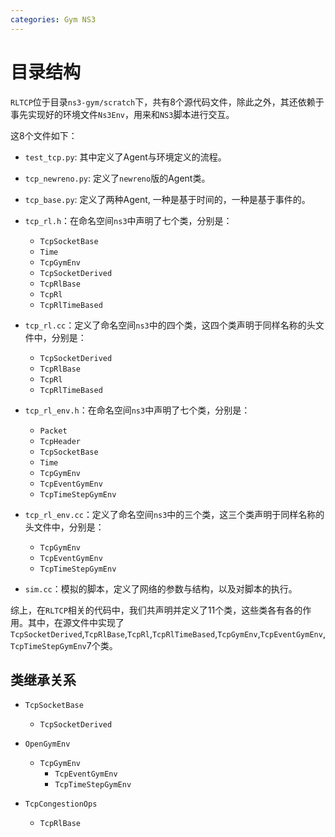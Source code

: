 ```yaml
---
categories: Gym NS3
---
```


# 目录结构

`RLTCP`位于目录`ns3-gym/scratch`下，共有8个源代码文件，除此之外，其还依赖于事先实现好的环境文件`Ns3Env`，用来和`NS3`脚本进行交互。

这8个文件如下：

- `test_tcp.py`: 其中定义了Agent与环境定义的流程。
- `tcp_newreno.py`: 定义了`newreno`版的Agent类。
- `tcp_base.py`:  定义了两种Agent, 一种是基于时间的，一种是基于事件的。
- `tcp_rl.h`：在命名空间`ns3`中声明了七个类，分别是：
  - `TcpSocketBase`
  - `Time`
  - `TcpGymEnv`
  - `TcpSocketDerived`
  - `TcpRlBase`
  - `TcpRl`
  - `TcpRlTimeBased`

- `tcp_rl.cc`：定义了命名空间`ns3`中的四个类，这四个类声明于同样名称的头文件中，分别是：
  - `TcpSocketDerived`
  - `TcpRlBase`
  - `TcpRl`
  - `TcpRlTimeBased`

- `tcp_rl_env.h`：在命名空间`ns3`中声明了七个类，分别是：
  - `Packet`
  - `TcpHeader`
  - `TcpSocketBase`
  - `Time`
  - `TcpGymEnv`
  - `TcpEventGymEnv`
  - `TcpTimeStepGymEnv`

- `tcp_rl_env.cc`：定义了命名空间`ns3`中的三个类，这三个类声明于同样名称的头文件中，分别是：
  - `TcpGymEnv`
  - `TcpEventGymEnv`
  - `TcpTimeStepGymEnv`

- `sim.cc`：模拟的脚本，定义了网络的参数与结构，以及对脚本的执行。

综上，在`RLTCP`相关的代码中，我们共声明并定义了11个类，这些类各有各的作用。其中，在源文件中实现了`TcpSocketDerived`,`TcpRlBase`,`TcpRl`,`TcpRlTimeBased`,`TcpGymEnv`,`TcpEventGymEnv`,`TcpTimeStepGymEnv`7个类。

## 类继承关系

- `TcpSocketBase`
  - `TcpSocketDerived`

- `OpenGymEnv`
  - `TcpGymEnv`
    - `TcpEventGymEnv`
    - `TcpTimeStepGymEnv`

- `TcpCongestionOps`
  - `TcpRlBase`